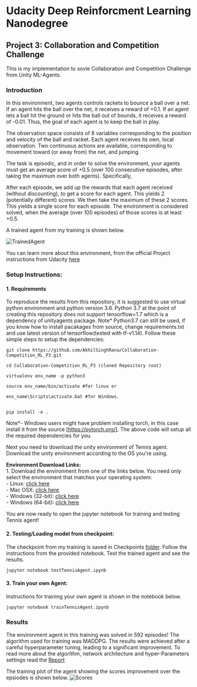 # Udacity Deep Reinforcment Learning Nanodegree 
## Project 3: Collaboration and Competition Challenge
 This is my implementation to sovle Collaboration and Competition Challenge from Unity ML-Agents.

### Introduction

In this environment, two agents controls rackets to bounce a ball over a net. If an agent hits the ball over the net, it receives a reward of +0.1. If an agent lets a ball hit the ground or hits the ball out of bounds, it receives a reward of -0.01. Thus, the goal of each agent is to keep the ball in play.

The observation space consists of 8 variables corresponding to the position and velocity of the ball and racket. Each agent receives its own, local observation. Two continuous actions are available, corresponding to movement toward (or away from) the net, and jumping.

The task is episodic, and in order to solve the environment, your agents must get an average score of +0.5 (over 100 consecutive episodes, after taking the maximum over both agents). Specifically,

After each episode, we add up the rewards that each agent received (without discounting), to get a score for each agent. This yields 2 (potentially different) scores. We then take the maximum of these 2 scores.
This yields a single score for each episode.
The environment is considered solved, when the average (over 100 episodes) of those scores is at least +0.5.

A trained agent from my training is shown below. 

![TrainedAgent](./Results/TrainedAgent.gif)

You can learn more about this environment, from the official Project instructions from Udacity [here](https://github.com/udacity/deep-reinforcement-learning/tree/master/p3_collab-compet)

### Setup Instructions:
#### 1. Requirements

To reproduce the results from this repository, it is suggested to use virtual python environment and python version 3.6. Python 3.7 at the point of creating this repository does not support tensorflow=1.7 which is a dependency of unityagents package. Note* Python3.7 can still be used, if you know how to install pacakages from source, change requirements.txt and use latest version of tensorflow(tested with tf-v1.14). Follow these simple steps to setup the dependencies:

```shell
git clone https://github.com/AkhilSinghRana/Collaboration-Competition_RL_P3.git

cd Collaboration-Competition_RL_P3 (cloned Repository root)

virtualenv env_name -p python3

source env_name/bin/activate #for linux or

env_name\Scripts\activate.bat #for Windows.


pip install -e .

 ```

Note*- Windows users might have problem installing torch, in this case install it from the source [https://pytorch.org/].
The above code will setup all the required dependencies for you. 

Next you need to download the unity environment of Tennis agent. Download the unity environment according to the OS you're using.
   
   **Environment Download Links:** <br />
    1. Download the environment from one of the links below.  You need only select the environment that matches your operating system:<br>
    - Linux: [click here](https://s3-us-west-1.amazonaws.com/udacity-drlnd/P3/Tennis/Tennis_Linux.zip)<br>
    - Mac OSX: [click here](https://s3-us-west-1.amazonaws.com/udacity-drlnd/P3/Tennis/Tennis.app.zip)<br>
    - Windows (32-bit): [click here](https://s3-us-west-1.amazonaws.com/udacity-drlnd/P3/Tennis/Tennis_Windows_x86.zip)<br>
    - Windows (64-bit): [click here](https://s3-us-west-1.amazonaws.com/udacity-drlnd/P3/Tennis/Tennis_Windows_x86_64.zip)

You are now ready to open the jupyter notebook for training and testing Tennis agent!

#### 2. Testing/Loading model from checkpoint:

The checkpoint from my training is saved in Checkpoints [folder](./Checkpoints). Follow the instructions from the provided notebook. Test the trained agent and see the results.

``` jupyter notebook testTennisAgent.ipynb ```

#### 3. Train your own Agent:

Instructions for training your own agent is shown in the notebook below.

``` jupyter notebook trainTennisAgent.ipynb  ```
 

### Results

The environment agent in this training was solved in 592 episodes! The algorithm used for training was MADDPG. The results were achieved after a careful hyperparameter tuning, leading to a significant improvement. To read more about the algorithm, network architecture and hyper-Parameters settings read the [Report](./Report.pdf)

The training plot of the agent showing the scores improvement over the epsiodes is shown below.
![Scores](./Results/ScoresPlot.png)

